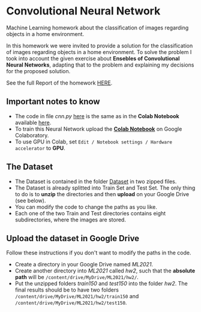 # Convolutional Neural Network
Machine Learning homework about the classification of images regarding objects in a home environment. 

In this homework we were invited to provide a solution for the classification of images regarding objects in a home environment. To solve the problem I took into account the given exercise about **Ensebles of Convolutional Neural Networks**, adapting that to the problem and explaining my decisions for the proposed solution.

See the full Report of the homework [HERE](https://github.com/PanK0/Convolutional-Neural-Network/blob/main/Report/report_hw2.pdf).

## Important notes to know
- The code in file *cnn.py* [here](https://github.com/PanK0/Convolutional-Neural-Network/tree/main/src) is the same as in the **Colab Notebook** available [here](https://github.com/PanK0/Convolutional-Neural-Network/tree/main/Colab%20Notebook).
- To train this Neural Network upload the [**Colab Notebook**](https://github.com/PanK0/Convolutional-Neural-Network/tree/main/Colab%20Notebook) on Google Colaboratory. 
- To use GPU in Colab, set `Edit / Notebook settings / Hardware accelerator` to **GPU**.

## The Dataset
- The Dataset is contained in the folder [Dataset](https://github.com/PanK0/Convolutional-Neural-Network/tree/main/Dataset) in two zipped files.
- The Dataset is already splitted into Train Set and Test Set. The only thing to do is to **unzip** the directories and then **upload** on your Google Drive (see below).
- You can modify the code to change the paths as you like.
- Each one of the two Train and Test directories contains eight subdirectories, where the images are stored.

## Upload the dataset in Google Drive
Follow these instructions if you don't want to modify the paths in the code.
- Create a directory in your Google Drive named *ML2021*.
- Create another directory into *ML2021* called *hw2*, such that the **absolute path** will be `/content/drive/MyDrive/ML2021/hw2/`.
- Put the unzipped folders *train150* and *test150* into the folder *hw2*. The final results should be to have two folders `/content/drive/MyDrive/ML2021/hw2/train150` and `/content/drive/MyDrive/ML2021/hw2/test150`.
